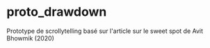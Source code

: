 # proto_drawdown
Prototype de scrollytelling basé sur l'article sur le sweet spot de Avit Bhowmik (2020)
